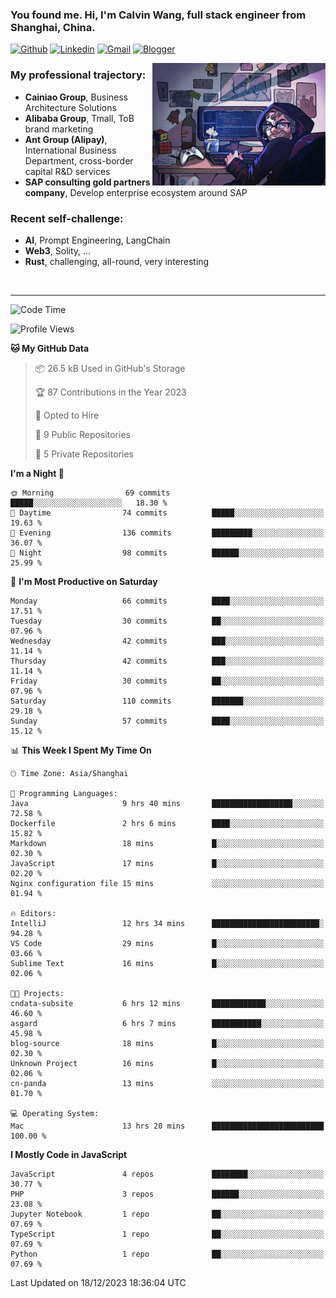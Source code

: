 <!-- Greeting -->
### You found me. Hi, I'm Calvin Wang, full stack engineer from Shanghai, China.

[![Github](https://img.shields.io/badge/-Github-000?style=flat&logo=Github&logoColor=white)](https://github.com/wangjunneil)
[![Linkedin](https://img.shields.io/badge/-LinkedIn-blue?style=flat&logo=Linkedin&logoColor=white)](https://www.linkedin.com/in/wangjunneil/)
[![Gmail](https://img.shields.io/badge/-Gmail-c14438?style=flat&logo=Gmail&logoColor=white)](mailto:wangjunneil@gmail.com)
[![Blogger](https://img.shields.io/badge/-Blogger-gray?style=flat&logo=Blogger&logoColor=white)](https://www.wangjun.dev)

<!--Introduction -->

<img align="right" alt="img" src="https://raw.githubusercontent.com/wangjunneil/wangjunneil/main/imgs/cover_image.png" width="55%" height="auto" />

### My professional trajectory: 
- **Cainiao Group**, Business Architecture Solutions
- **Alibaba Group**, Tmall, ToB brand marketing
- **Ant Group (Alipay)**, International Business Department, cross-border capital R&D services
- **SAP consulting gold partners company**, Develop enterprise ecosystem around SAP
### Recent self-challenge:
- **AI**, Prompt Engineering, LangChain
- **Web3**, Solity, ...
- **Rust**, challenging, all-round, very interesting

<br/>

---
<!-- Your badges -->

<!--START_SECTION:waka-->
![Code Time](http://img.shields.io/badge/Code%20Time-17%20hrs%2016%20mins-blue)

![Profile Views](http://img.shields.io/badge/Profile%20Views-81-blue)

**🐱 My GitHub Data** 

> 📦 26.5 kB Used in GitHub's Storage 
 > 
> 🏆 87 Contributions in the Year 2023
 > 
> 💼 Opted to Hire
 > 
> 📜 9 Public Repositories 
 > 
> 🔑 5 Private Repositories 
 > 
**I'm a Night 🦉** 

```text
🌞 Morning                69 commits          █████░░░░░░░░░░░░░░░░░░░░   18.30 % 
🌆 Daytime                74 commits          █████░░░░░░░░░░░░░░░░░░░░   19.63 % 
🌃 Evening                136 commits         █████████░░░░░░░░░░░░░░░░   36.07 % 
🌙 Night                  98 commits          ██████░░░░░░░░░░░░░░░░░░░   25.99 % 
```
📅 **I'm Most Productive on Saturday** 

```text
Monday                   66 commits          ████░░░░░░░░░░░░░░░░░░░░░   17.51 % 
Tuesday                  30 commits          ██░░░░░░░░░░░░░░░░░░░░░░░   07.96 % 
Wednesday                42 commits          ███░░░░░░░░░░░░░░░░░░░░░░   11.14 % 
Thursday                 42 commits          ███░░░░░░░░░░░░░░░░░░░░░░   11.14 % 
Friday                   30 commits          ██░░░░░░░░░░░░░░░░░░░░░░░   07.96 % 
Saturday                 110 commits         ███████░░░░░░░░░░░░░░░░░░   29.18 % 
Sunday                   57 commits          ████░░░░░░░░░░░░░░░░░░░░░   15.12 % 
```


📊 **This Week I Spent My Time On** 

```text
🕑︎ Time Zone: Asia/Shanghai

💬 Programming Languages: 
Java                     9 hrs 40 mins       ██████████████████░░░░░░░   72.58 % 
Dockerfile               2 hrs 6 mins        ████░░░░░░░░░░░░░░░░░░░░░   15.82 % 
Markdown                 18 mins             █░░░░░░░░░░░░░░░░░░░░░░░░   02.30 % 
JavaScript               17 mins             █░░░░░░░░░░░░░░░░░░░░░░░░   02.20 % 
Nginx configuration file 15 mins             ░░░░░░░░░░░░░░░░░░░░░░░░░   01.94 % 

🔥 Editors: 
IntelliJ                 12 hrs 34 mins      ████████████████████████░   94.28 % 
VS Code                  29 mins             █░░░░░░░░░░░░░░░░░░░░░░░░   03.66 % 
Sublime Text             16 mins             █░░░░░░░░░░░░░░░░░░░░░░░░   02.06 % 

🐱‍💻 Projects: 
cndata-subsite           6 hrs 12 mins       ████████████░░░░░░░░░░░░░   46.60 % 
asgard                   6 hrs 7 mins        ███████████░░░░░░░░░░░░░░   45.98 % 
blog-source              18 mins             █░░░░░░░░░░░░░░░░░░░░░░░░   02.30 % 
Unknown Project          16 mins             █░░░░░░░░░░░░░░░░░░░░░░░░   02.06 % 
cn-panda                 13 mins             ░░░░░░░░░░░░░░░░░░░░░░░░░   01.70 % 

💻 Operating System: 
Mac                      13 hrs 20 mins      █████████████████████████   100.00 % 
```

**I Mostly Code in JavaScript** 

```text
JavaScript               4 repos             ████████░░░░░░░░░░░░░░░░░   30.77 % 
PHP                      3 repos             ██████░░░░░░░░░░░░░░░░░░░   23.08 % 
Jupyter Notebook         1 repo              ██░░░░░░░░░░░░░░░░░░░░░░░   07.69 % 
TypeScript               1 repo              ██░░░░░░░░░░░░░░░░░░░░░░░   07.69 % 
Python                   1 repo              ██░░░░░░░░░░░░░░░░░░░░░░░   07.69 % 
```




 Last Updated on 18/12/2023 18:36:04 UTC
<!--END_SECTION:waka-->

